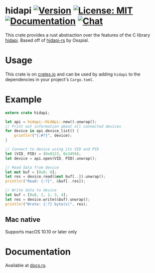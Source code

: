 # hidapi [![Version](https://img.shields.io/crates/v/hidapi.svg)](https://crates.io/crates/hidapi) [![License: MIT](https://img.shields.io/badge/License-MIT-yellow.svg)](https://github.com/Osspial/hidapi-rs/blob/master/LICENSE.txt) [![Documentation](https://docs.rs/hidapi/badge.svg)](https://docs.rs/hidapi) [![Chat](https://img.shields.io/badge/discord-devroom-blue.svg)](https://discordapp.com/invite/3ahhJGN)

This crate provides a rust abstraction over the features of the C library
[hidapi](https://github.com/libusb/hidapi). Based off of
[hidapi-rs](https://github.com/Osspial/hidapi-rs) by Osspial.

# Usage

This crate is on [crates.io](https://crates.io/crates/hidapi) and can be
used by adding `hidapi` to the dependencies in your project's `Cargo.toml`.

# Example

```rust
extern crate hidapi;

let api = hidapi::HidApi::new().unwrap();
// Print out information about all connected devices
for device in api.device_list() {
    println!("{:#?}", device);
}

// Connect to device using its VID and PID
let (VID, PID) = (0x0123, 0x3456);
let device = api.open(VID, PID).unwrap();

// Read data from device
let mut buf = [0u8; 8];
let res = device.read(&mut buf[..]).unwrap();
println!("Read: {:?}", &buf[..res]);

// Write data to device
let buf = [0u8, 1, 2, 3, 4];
let res = device.write(&buf).unwrap();
println!("Wrote: {:?} byte(s)", res);
```


## Mac native
Supports macOS 10.10 or later only
# Documentation
Available at [docs.rs](https://docs.rs/hidapi).
